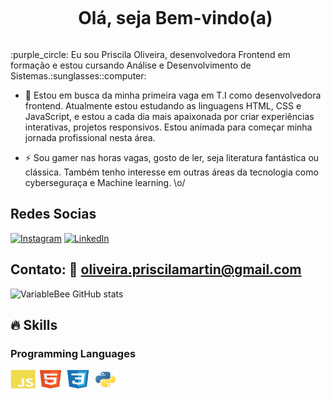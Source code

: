 <!--título-->
<div id="user-content-toc">
  <ul align="center">
    <summary><h1 style="display: inline-block">Olá, seja Bem-vindo(a)</h1></summary>
</div>

<!-- Presentation -->
<p>
  :purple_circle: Eu sou Priscila Oliveira, desenvolvedora Frontend em formação e estou cursando Análise e Desenvolvimento de Sistemas.:sunglasses::computer:

  - 🔭 Estou em busca da minha primeira vaga em T.I como desenvolvedora frontend. Atualmente estou estudando as linguagens HTML, CSS e JavaScript, e estou a cada dia mais apaixonada por criar experiências interativas, projetos responsivos. Estou animada para começar minha jornada profissional nesta área.
</p>

  - ⚡ Sou gamer nas horas vagas, gosto de ler, seja literatura fantástica ou clássica. Também tenho interesse em outras áreas da tecnologia como cyberseguraça e Machine learning. \o/
</details>


<!-- Links -->
## Redes Socias
<div align="left">
  
[![Instagram](https://img.shields.io/badge/Instagram-E4405F?style=for-the-badge&logo=instagram&logoColor=white)](https://www.instagram.com/priscillac_oliveira/)
[![LinkedIn](https://img.shields.io/badge/LinkedIn-0077B5?style=for-the-badge&logo=linkedin&logoColor=white)](https://www.linkedin.com/in/priscila-oliveiradever/)
</div>

## Contato: :email: oliveira.priscilamartin@gmail.com


<!-- GithubStats -->
![VariableBee GitHub stats](https://github-readme-stats.vercel.app/api?username=PriscillaOliveiraa&show_icons=true&theme=chartreuse-dark)

<!-- Portfolio -->

## 🔥 Skills
<!-- Skills: Programming Languages -->
  <div style="flex-basis: 48%;">
    <h3>Programming Languages</h3>
    <img align="center" alt="Js" height="30" width="40" src="https://raw.githubusercontent.com/devicons/devicon/master/icons/javascript/javascript-plain.svg">
    <img align="center" alt="HTML" height="30" width="40" src="https://raw.githubusercontent.com/devicons/devicon/master/icons/html5/html5-original.svg">
    <img align="center" alt="CSS" height="30" width="40" src="https://raw.githubusercontent.com/devicons/devicon/master/icons/css3/css3-original.svg">
    <img align="center" alt="Python" height="30" width="40" src="https://raw.githubusercontent.com/devicons/devicon/master/icons/python/python-original.svg">
  </div>
  
 
  
